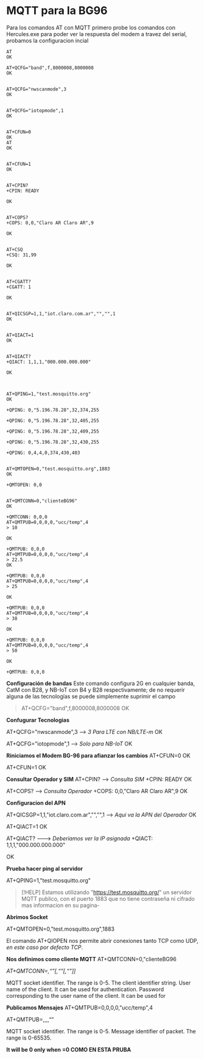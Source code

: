 # MQTT para la BG96

Para los comandos AT con MQTT primero probe los comandos con Hercules.exe para poder ver la respuesta del modem a travez del  serial, probamos la configuracion incial 

```
AT
OK

AT+QCFG="band",f,8000008,8000008
OK


AT+QCFG="nwscanmode",3
OK


AT+QCFG="iotopmode",1
OK


AT+CFUN=0
OK
AT
OK


AT+CFUN=1
OK


AT+CPIN?
+CPIN: READY

OK


AT+COPS?
+COPS: 0,0,"Claro AR Claro AR",9

OK


AT+CSQ
+CSQ: 31,99

OK


AT+CGATT?
+CGATT: 1

OK


AT+QICSGP=1,1,"iot.claro.com.ar","","",1
OK


AT+QIACT=1
OK


AT+QIACT? 
+QIACT: 1,1,1,"000.000.000.000"

OK



AT+QPING=1,"test.mosquitto.org"
OK

+QPING: 0,"5.196.78.28",32,374,255

+QPING: 0,"5.196.78.28",32,405,255

+QPING: 0,"5.196.78.28",32,409,255

+QPING: 0,"5.196.78.28",32,430,255

+QPING: 0,4,4,0,374,430,403


AT+QMTOPEN=0,"test.mosquitto.org",1883
OK

+QMTOPEN: 0,0


AT+QMTCONN=0,"clienteBG96"
OK

+QMTCONN: 0,0,0
AT+QMTPUB=0,0,0,0,"ucc/temp",4
> 10

OK

+QMTPUB: 0,0,0
AT+QMTPUB=0,0,0,0,"ucc/temp",4
> 22.5
OK

+QMTPUB: 0,0,0
AT+QMTPUB=0,0,0,0,"ucc/temp",4
> 25

OK

+QMTPUB: 0,0,0
AT+QMTPUB=0,0,0,0,"ucc/temp",4
> 38

OK

+QMTPUB: 0,0,0
AT+QMTPUB=0,0,0,0,"ucc/temp",4
> 50

OK

+QMTPUB: 0,0,0

```

**Configuración de bandas**
Este comando configura 2G en cualquier banda, CatM con B28, y NB-IoT con B4 y B28 
respectivamente; de no requerir alguna de las tecnologías se puede simplemente suprimir el 
campo

>AT+QCFG="band",f,8000008,8000008
>OK

**Confugurar Tecnologias**

AT+QCFG="nwscanmode",3  --> _3 Para LTE con NB/LTE-m_
OK


AT+QCFG="iotopmode",1  --> _Solo para NB-IoT_
OK

**Riniciamos el Modem BG-96 para afianzar los cambios**
AT+CFUN=0
OK

AT+CFUN=1
OK

**Consultar Operador y SIM**
AT+CPIN?  --> _Consulta SIM_
+CPIN: READY
OK

AT+COPS?  --> _Consulta Operador_ 
+COPS: 0,0,"Claro AR Claro AR",9
OK


**Configuracion del APN**


AT+QICSGP=1,1,"iot.claro.com.ar","","",1 --> _Aqui va la APN del Operador_
OK

AT+QIACT=1
OK


AT+QIACT? ---> _Deberiamos ver la IP asignada_
+QIACT: 1,1,1,"000.000.000.000"

OK

**Prueba hacer ping al servidor**

AT+QPING=1,"test.mosquitto.org"

>[!HELP] Estamos utilizando "https://test.mosquitto.org/" un servidor MQTT publico, con el puerto 1883 que no tiene contraseña ni cifrado mas informacion en su pagina-


**Abrimos Socket** 

AT+QMTOPEN=0,"test.mosquitto.org",1883

El comando AT+QIOPEN nos permite abrir conexiones tanto TCP como UDP, _en este caso por defecto TCP_.


**Nos definimos como cliente MQTT**
AT+QMTCONN=0,"clienteBG96

_AT+QMTCONN=<tcpconnectID>,“<clientID>”[,“<username>”[,“<password>”]]_

<tcpconnectID>  MQTT socket identifier. The range is 0-5. 
<clientID>   The client identifier string. 
<username>      User name of the client. It can be used for authentication. 
<password>        Password corresponding to the user name of the client. It can be used for     


**Publicamos Mensajes**
AT+QMTPUB=0,0,0,0,"ucc/temp",4

AT+QMTPUB=<tcpconnectID>,<msgID>,<qos>,<retain>,“<topic>”

<tcpconnectID>   MQTT socket identifier. The range is 0-5. 
<msgID>Message identifier of packet. The range is 0-65535.

**It will be 0 only when <qos>=0 COMO EN ESTA PRUBA**

